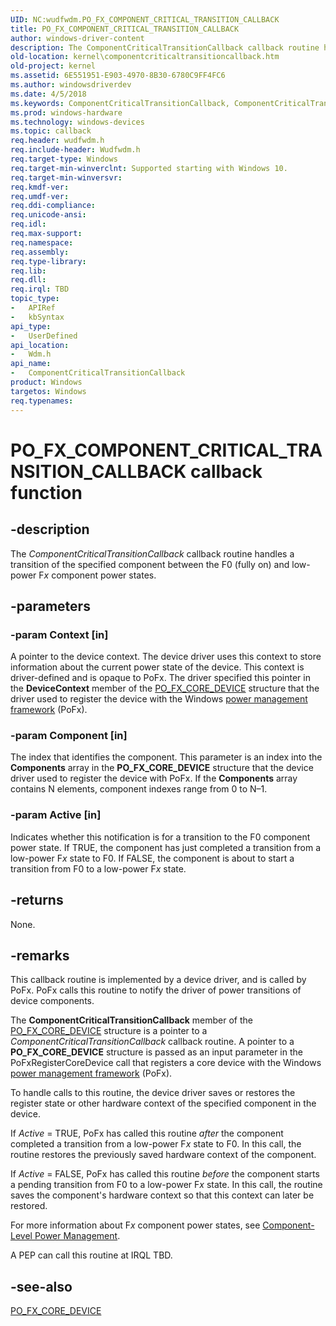 ```yaml
---
UID: NC:wudfwdm.PO_FX_COMPONENT_CRITICAL_TRANSITION_CALLBACK
title: PO_FX_COMPONENT_CRITICAL_TRANSITION_CALLBACK
author: windows-driver-content
description: The ComponentCriticalTransitionCallback callback routine handles a transition of the specified component between the F0 (fully on) and low-power Fx component power states.
old-location: kernel\componentcriticaltransitioncallback.htm
old-project: kernel
ms.assetid: 6E551951-E903-4970-8B30-6780C9FF4FC6
ms.author: windowsdriverdev
ms.date: 4/5/2018
ms.keywords: ComponentCriticalTransitionCallback, ComponentCriticalTransitionCallback routine [Kernel-Mode Driver Architecture], PO_FX_COMPONENT_CRITICAL_TRANSITION_CALLBACK, kernel.componentcriticaltransitioncallback, wdm/ComponentCriticalTransitionCallback
ms.prod: windows-hardware
ms.technology: windows-devices
ms.topic: callback
req.header: wudfwdm.h
req.include-header: Wudfwdm.h
req.target-type: Windows
req.target-min-winverclnt: Supported starting with Windows 10.
req.target-min-winversvr: 
req.kmdf-ver: 
req.umdf-ver: 
req.ddi-compliance: 
req.unicode-ansi: 
req.idl: 
req.max-support: 
req.namespace: 
req.assembly: 
req.type-library: 
req.lib: 
req.dll: 
req.irql: TBD
topic_type:
-	APIRef
-	kbSyntax
api_type:
-	UserDefined
api_location:
-	Wdm.h
api_name:
-	ComponentCriticalTransitionCallback
product: Windows
targetos: Windows
req.typenames: 
---
```


# PO_FX_COMPONENT_CRITICAL_TRANSITION_CALLBACK callback function


## -description


The <i>ComponentCriticalTransitionCallback</i> callback routine handles a transition of the specified component between the F0 (fully on) and low-power F<i>x</i> component power states.


## -parameters




### -param Context [in]

A pointer to the device context. The device driver uses this context to store information about the current power state of the device. This context is driver-defined and is opaque to PoFx. The driver specified this pointer in the <b>DeviceContext</b> member of the <a href="https://msdn.microsoft.com/library/windows/hardware/mt186877">PO_FX_CORE_DEVICE</a> structure that the driver used to register the device with the Windows <a href="https://msdn.microsoft.com/B08F8ABF-FD43-434C-A345-337FBB799D9B">power management framework</a> (PoFx).


### -param Component [in]

The index that identifies the component. This parameter is an index into the <b>Components</b> array in the <b>PO_FX_CORE_DEVICE</b> structure that the device driver used to register the device with PoFx. If the <b>Components</b> array contains N elements, component indexes range from 0 to N–1.


### -param Active [in]

Indicates whether this notification is for a transition to the F0 component power state. If TRUE, the component has just completed a transition from a low-power F<i>x</i> state to F0. If FALSE, the component is about to start a transition from F0 to a low-power F<i>x</i> state.


## -returns



None.




## -remarks



This callback routine is implemented by a device driver, and is called by PoFx. PoFx calls this routine to notify the driver of power transitions of device components.

The <b>ComponentCriticalTransitionCallback</b> member of the <a href="https://msdn.microsoft.com/library/windows/hardware/mt186877">PO_FX_CORE_DEVICE</a> structure is a pointer to a <i>ComponentCriticalTransitionCallback</i> callback routine. A pointer to a <b>PO_FX_CORE_DEVICE</b> structure is passed as an input parameter in the PoFxRegisterCoreDevice call that registers a core device with the Windows <a href="https://msdn.microsoft.com/B08F8ABF-FD43-434C-A345-337FBB799D9B">power management framework</a> (PoFx).

To handle calls to this routine, the device driver saves or restores the register state or other hardware context of the specified component in the device.

If <i>Active</i> = TRUE, PoFx has called this routine <i>after</i> the component completed a transition from a low-power F<i>x</i> state to F0. In this call, the routine restores the previously saved hardware context of the component.

If <i>Active</i> = FALSE, PoFx has called this routine <i>before</i> the component starts a pending transition from F0 to a low-power F<i>x</i> state. In this call, the routine saves the component's hardware context so that this context can later be restored.

For more information about F<i>x</i> component power states, see <a href="https://msdn.microsoft.com/library/windows/hardware/hh450935">Component-Level Power Management</a>.

A PEP can call this routine at IRQL TBD.




## -see-also




<a href="https://msdn.microsoft.com/library/windows/hardware/mt186877">PO_FX_CORE_DEVICE</a>
 

 

